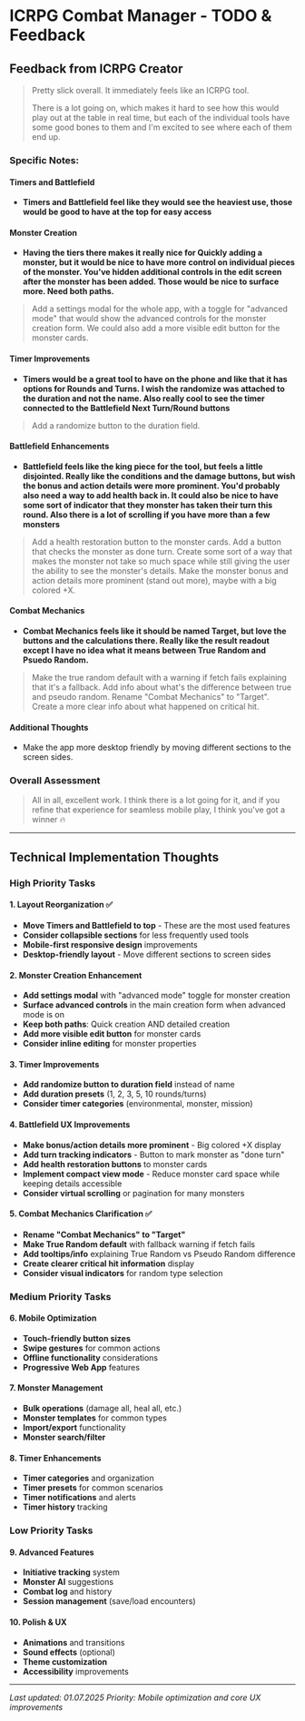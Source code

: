 # ICRPG Combat Manager - TODO & Feedback

## Feedback from ICRPG Creator

> Pretty slick overall. It immediately feels like an ICRPG tool.
> 
> There is a lot going on, which makes it hard to see how this would play out at the table in real time, but each of the individual tools have some good bones to them and I'm excited to see where each of them end up.

### Specific Notes:

#### Timers and Battlefield
- **Timers and Battlefield feel like they would see the heaviest use, those would be good to have at the top for easy access**

#### Monster Creation
- **Having the tiers there makes it really nice for Quickly adding a monster, but it would be nice to have more control on individual pieces of the monster. You've hidden additional controls in the edit screen after the monster has been added. Those would be nice to surface more. Need both paths.**
> Add a settings modal for the whole app, with a toggle for "advanced mode" that would show the advanced controls for the monster creation form. We could also add a more visible edit button for the monster cards.

#### Timer Improvements
- **Timers would be a great tool to have on the phone and like that it has options for Rounds and Turns. I wish the randomize was attached to the duration and not the name. Also really cool to see the timer connected to the Battlefield Next Turn/Round buttons**
> Add a randomize button to the duration field.

#### Battlefield Enhancements
- **Battlefield feels like the king piece for the tool, but feels a little disjointed. Really like the conditions and the damage buttons, but wish the bonus and action details were more prominent. You'd probably also need a way to add health back in. It could also be nice to have some sort of indicator that they monster has taken their turn this round. Also there is a lot of scrolling if you have more than a few monsters**
> Add a health restoration button to the monster cards.
> Add a button that checks the monster as done turn.
> Create some sort of a way that makes the monster not take so much space while still giving the user the ability to see the monster's details.
> Make the monster bonus and action details more prominent (stand out more), maybe with a big colored +X.

#### Combat Mechanics
- **Combat Mechanics feels like it should be named Target, but love the buttons and the calculations there. Really like the result readout except I have no idea what it means between True Random and Psuedo Random.**
> Make the true random default with a warning if fetch fails explaining that it's a fallback.
> Add info about what's the difference between true and pseudo random.
> Rename "Combat Mechanics" to "Target".
> Create a more clear info about what happened on critical hit.

#### Additional Thoughts
- Make the app more desktop friendly by moving different sections to the screen sides.

### Overall Assessment
> All in all, excellent work. I think there is a lot going for it, and if you refine that experience for seamless mobile play, I think you've got a winner 🔥

---

## Technical Implementation Thoughts

### High Priority Tasks

#### 1. Layout Reorganization ✅
- **Move Timers and Battlefield to top** - These are the most used features
- **Consider collapsible sections** for less frequently used tools
- **Mobile-first responsive design** improvements
- **Desktop-friendly layout** - Move different sections to screen sides

#### 2. Monster Creation Enhancement
- **Add settings modal** with "advanced mode" toggle for monster creation
- **Surface advanced controls** in the main creation form when advanced mode is on
- **Keep both paths**: Quick creation AND detailed creation
- **Add more visible edit button** for monster cards
- **Consider inline editing** for monster properties

#### 3. Timer Improvements
- **Add randomize button to duration field** instead of name
- **Add duration presets** (1, 2, 3, 5, 10 rounds/turns)
- **Consider timer categories** (environmental, monster, mission)

#### 4. Battlefield UX Improvements
- **Make bonus/action details more prominent** - Big colored +X display
- **Add turn tracking indicators** - Button to mark monster as "done turn"
- **Add health restoration buttons** to monster cards
- **Implement compact view mode** - Reduce monster card space while keeping details accessible
- **Consider virtual scrolling** or pagination for many monsters

#### 5. Combat Mechanics Clarification ✅
- **Rename "Combat Mechanics" to "Target"**
- **Make True Random default** with fallback warning if fetch fails
- **Add tooltips/info** explaining True Random vs Pseudo Random difference
- **Create clearer critical hit information** display
- **Consider visual indicators** for random type selection

### Medium Priority Tasks

#### 6. Mobile Optimization
- **Touch-friendly button sizes**
- **Swipe gestures** for common actions
- **Offline functionality** considerations
- **Progressive Web App** features

#### 7. Monster Management
- **Bulk operations** (damage all, heal all, etc.)
- **Monster templates** for common types
- **Import/export** functionality
- **Monster search/filter**

#### 8. Timer Enhancements
- **Timer categories** and organization
- **Timer presets** for common scenarios
- **Timer notifications** and alerts
- **Timer history** tracking

### Low Priority Tasks

#### 9. Advanced Features
- **Initiative tracking** system
- **Monster AI** suggestions
- **Combat log** and history
- **Session management** (save/load encounters)

#### 10. Polish & UX
- **Animations** and transitions
- **Sound effects** (optional)
- **Theme customization**
- **Accessibility** improvements

---

*Last updated: 01.07.2025*
*Priority: Mobile optimization and core UX improvements* 